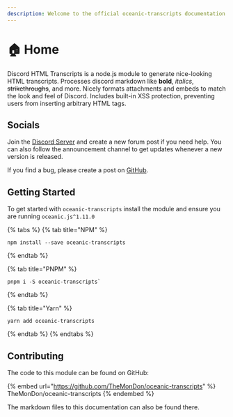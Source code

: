 ```yaml
---
description: Welcome to the official oceanic-transcripts documentation and guide.
---
```


# 🏠 Home

Discord HTML Transcripts is a node.js module to generate nice-looking HTML transcripts. Processes discord markdown like **bold**, _italics_, ~~strikethroughs~~, and more. Nicely formats attachments and embeds to match the look and feel of Discord. Includes built-in XSS protection, preventing users from inserting arbitrary HTML tags.

## Socials

Join the [Discord Server](https://discord.gg/XvHzUNZDdR) and create a new forum post if you need help. You can also follow the announcement channel to get updates whenever a new version is released.

If you find a bug, please create a post on [GitHub](https://github.com/TheMonDon/oceanic-transcripts/issues).

## Getting Started

To get started with `oceanic-transcripts` install the module and ensure you are running `oceanic.js^1.11.0`

{% tabs %}
{% tab title="NPM" %}

```shell
npm install --save oceanic-transcripts
```

{% endtab %}

{% tab title="PNPM" %}

```shell
pnpm i -S oceanic-transcripts`
```

{% endtab %}

{% tab title="Yarn" %}

```shell
yarn add oceanic-transcripts
```

{% endtab %}
{% endtabs %}

## Contributing

The code to this module can be found on GitHub:

{% embed url="https://github.com/TheMonDon/oceanic-transcripts" %}
TheMonDon/oceanic-transcripts
{% endembed %}

The markdown files to this documentation can also be found there.

